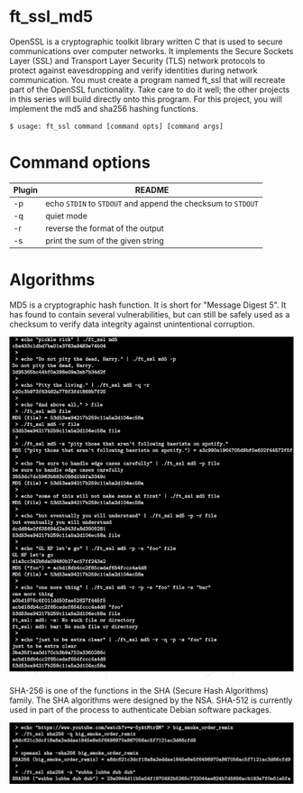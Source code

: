 # ft_ssl_md5

OpenSSL is a cryptographic toolkit library written C that is used to secure communications over computer networks. It implements the Secure Sockets Layer (SSL) and
Transport Layer Security (TLS) network protocols to protect against eavesdropping
and verify identities during network communication.
You must create a program named ft_ssl that will recreate part of the OpenSSL
functionality. Take care to do it well; the other projects in this series will build directly
onto this program.
For this project, you will implement the md5 and sha256 hashing functions.

```sh
$ usage: ft_ssl command [command opts] [command args]
```
# Command options

| Plugin | README |
| ------ | ------ |
| -p | echo `STDIN` to `STDOUT` and append the checksum to `STDOUT` |
| -q | quiet mode |
| -r | reverse the format of the output |
| -s | print the sum of the given string |

# Algorithms

MD5 is a cryptographic hash function. It is short for "Message Digest 5". It has found to
contain several vulnerabilities, but can still be safely used as a checksum to verify data
integrity against unintentional corruption.

![alt text](https://raw.githubusercontent.com/lisov1y/ft_ssl_md5/master/img/md5_img.png)

SHA-256 is one of the functions in the SHA (Secure Hash Algorithms) family. The SHA
algorithms were designed by the NSA. SHA-512 is currently used in part of the process
to authenticate Debian software packages.

![alt text](https://raw.githubusercontent.com/lisov1y/ft_ssl_md5/master/img/sha256_img.png)

